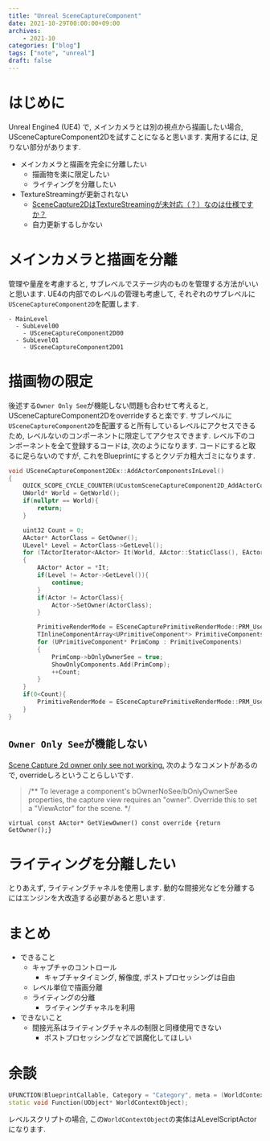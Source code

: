 ```yaml
---
title: "Unreal SceneCaptureComponent"
date: 2021-10-29T00:00:00+09:00
archives:
    - 2021-10
categories: ["blog"]
tags: ["note", "unreal"]
draft: false
---
```

# はじめに
Unreal Engine4 (UE4) で, メインカメラとは別の視点から描画したい場合, USceneCaptureComponent2Dを試すことになると思います.
実用するには, 足りない部分があります.

- メインカメラと描画を完全に分離したい
  - 描画物を楽に限定したい
  - ライティングを分離したい
- TextureStreamingが更新されない
  - [SceneCapture2DはTextureStreamingが未対応（？）なのは仕様ですか？](https://answers.unrealengine.com/questions/841147/view.html)
  - 自力更新するしかない

# メインカメラと描画を分離
管理や量産を考慮すると, サブレベルでステージ内のものを管理する方法がいいと思います. UE4の内部でのレベルの管理も考慮して, それぞれのサブレベルに`USceneCaptureComponent2D`を配置します.

```
- MainLevel
  - SubLevel00
    - USceneCaptureComponent2D00
  - SubLevel01
    - USceneCaptureComponent2D01
```

# 描画物の限定
後述する`Owner Only See`が機能しない問題も合わせて考えると, USceneCaptureComponent2Dをoverrideすると楽です. サブレベルに`USceneCaptureComponent2D`を配置すると所有しているレベルにアクセスできるため, レベルないのコンポーネントに限定してアクセスできます.
レベル下のコンポーネントを全て登録するコードは, 次のようになります. コードにすると取るに足らないのですが, これをBlueprintにするとクソデカ粗大ゴミになります.

```cpp
void USceneCaptureComponent2DEx::AddActorComponentsInLevel()
{
	QUICK_SCOPE_CYCLE_COUNTER(UCustomSceneCaptureComponent2D_AddActorComponentsInLevel);
	UWorld* World = GetWorld();
	if(nullptr == World){
		return;
	}

    uint32 Count = 0;
    AActor* ActorClass = GetOwner();
    ULevel* Level = ActorClass->GetLevel();
    for (TActorIterator<AActor> It(World, AActor::StaticClass(), EActorIteratorFlags::AllActors|EActorIteratorFlags::SkipPendingKill); It; ++It)
    {
        AActor* Actor = *It;
        if(Level != Actor->GetLevel()){
            continue;
        }
        if(Actor != ActorClass){
            Actor->SetOwner(ActorClass);
        }

		PrimitiveRenderMode = ESceneCapturePrimitiveRenderMode::PRM_UseShowOnlyList;
		TInlineComponentArray<UPrimitiveComponent*> PrimitiveComponents(Actor, true);
		for (UPrimitiveComponent* PrimComp : PrimitiveComponents)
		{
            PrimComp->bOnlyOwnerSee = true;
			ShowOnlyComponents.Add(PrimComp);
            ++Count;
		}
    }
    if(0<Count){
        PrimitiveRenderMode = ESceneCapturePrimitiveRenderMode::PRM_UseShowOnlyList;
    }
}
```

## `Owner Only See`が機能しない
[Scene Capture 2d owner only see not working.](https://answers.unrealengine.com/questions/746651/scene-capture-2d-owner-only-see-not-working.html)
次のようなコメントがあるので, overrideしろということらしいです.

> /** To leverage a component's bOwnerNoSee/bOnlyOwnerSee properties, the capture view requires an "owner". Override this to set a "ViewActor" for the scene. */

```
virtual const AActor* GetViewOwner() const override {return GetOwner();}
```

# ライティングを分離したい
とりあえず, ライティングチャネルを使用します. 動的な間接光などを分離するにはエンジンを大改造する必要があると思います.

# まとめ

- できること
  - キャプチャのコントロール
    - キャプチャタイミング, 解像度, ポストプロセッシングは自由
  - レベル単位で描画分離
  - ライティングの分離
    - ライティングチャネルを利用
- できないこと
  - 間接光系はライティングチャネルの制限と同様使用できない
    - ポストプロセッシングなどで誤魔化してほしい

# 余談

```cpp
UFUNCTION(BlueprintCallable, Category = "Category", meta = (WorldContext = "WorldContextObject"))
static void Function(UObject* WorldContextObject);
```

レベルスクリプトの場合, この`WorldContextObject`の実体はALevelScriptActorになります.

